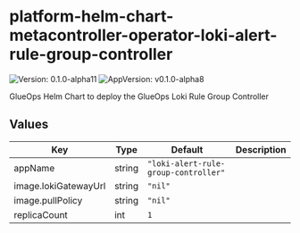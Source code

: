 # platform-helm-chart-metacontroller-operator-loki-alert-rule-group-controller

![Version: 0.1.0-alpha11](https://img.shields.io/badge/Version-0.1.0--alpha11-informational?style=flat-square) ![AppVersion: v0.1.0-alpha8](https://img.shields.io/badge/AppVersion-v0.1.0--alpha8-informational?style=flat-square)

GlueOps Helm Chart to deploy the GlueOps Loki Rule Group Controller

## Values

| Key | Type | Default | Description |
|-----|------|---------|-------------|
| appName | string | `"loki-alert-rule-group-controller"` |  |
| image.lokiGatewayUrl | string | `"nil"` |  |
| image.pullPolicy | string | `"nil"` |  |
| replicaCount | int | `1` |  |
